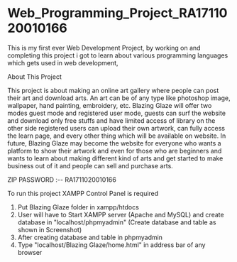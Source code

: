 # Web_Programming_Project_RA1711020010166
This is my first ever Web Development Project, 
by working on and completing this project i got 
to learn about various programming languages 
which gets used in web development,

About This Project

This project is about making an online art gallery where people
can post their art and download arts. An art can be of any type
like photoshop image, wallpaper, hand painting, embroidery,
etc.
Blazing Glaze will offer two modes guest mode and registered
user mode, guests can surf the website and download only free
stuffs and have limited access of library on the other side
registered users can upload their own artwork, can fully access
the learn page, and every other thing which will be available on
website.
In future, Blazing Glaze may become the website for everyone
who wants a platform to show their artwork and even for those
who are beginners and wants to learn about making different
kind of arts and get started to make business out of it and
people can sell and purchase arts.

ZIP PASSWORD :-- RA1711020010166

To run this project XAMPP Control Panel is required
1. Put Blazing Glaze folder in xampp/htdocs
2. User will have to Start XAMPP server (Apache and MySQL) and create database in "localhost/phpmyadmin"
   (Create database and table as shown in Screenshot)
3. After creating database and table in phpmyadmin
4. Type "localhost/Blazing Glaze/home.html" in address bar of any browser
